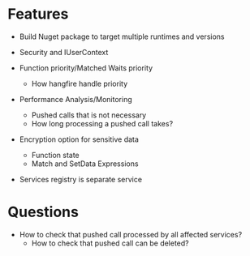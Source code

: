 ﻿# Features
* Build Nuget package to target multiple runtimes and versions
* Security and IUserContext
* Function priority/Matched Waits priority
	* How hangfire handle priority

* Performance Analysis/Monitoring
	* Pushed calls that is not necessary
	* How long processing a pushed call takes?
* Encryption option for sensitive data
	* Function state
	* Match and SetData Expressions
* Services registry is separate service

# Questions
* How to check that pushed call processed by all affected services?
	* How to check that pushed call can be deleted?